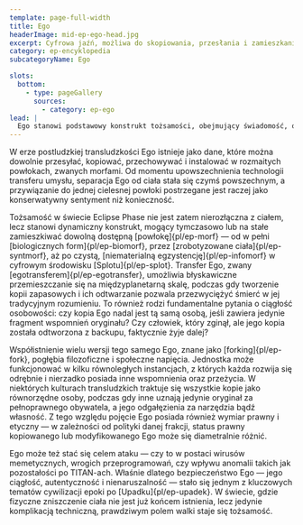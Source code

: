 ```yaml
---
template: page-full-width
title: Ego
headerImage: mid-ep-ego-head.jpg
excerpt: Cyfrowa jaźń, możliwa do skopiowania, przesłania i zamieszkania w każdej powłoce.
category: ep-encyklopedia
subcategoryName: Ego

slots:
  bottom:
    - type: pageGallery
      sources:
        - category: ep-ego
lead: |
  Ego stanowi podstawowy konstrukt tożsamości, obejmujący świadomość, osobowość, wspomnienia oraz psychologiczny rdzeń jednostki. Jest to niecielesny, cyfrowy zapis „jaźni” — tego, kim dana osoba jest — niezależny od jakiejkolwiek konkretnej formy biologicznej lub syntetycznej. 
---
```

W erze postludzkiej transludzkości Ego istnieje jako dane, które można dowolnie przesyłać, kopiować, przechowywać i instalować w rozmaitych powłokach, zwanych morfami. Od momentu upowszechnienia technologii transferu umysłu, separacja Ego od ciała stała się czymś powszechnym, a przywiązanie do jednej cielesnej powłoki postrzegane jest raczej jako konserwatywny sentyment niż konieczność.

Tożsamość w świecie Eclipse Phase nie jest zatem nierozłączna z ciałem, lecz stanowi dynamiczny konstrukt, mogący tymczasowo lub na stałe zamieszkiwać dowolną dostępną [powłokę]{pl/ep-morf} — od w pełni [biologicznych form]{pl/ep-biomorf}, przez [zrobotyzowane ciała]{pl/ep-syntmorf}, aż po czystą, [niematerialną egzystencję]{pl/ep-infomorf} w cyfrowym środowisku [Splotu]{pl/ep-splot}. Transfer Ego, zwany [egotransferem]{pl/ep-egotransfer}, umożliwia błyskawiczne przemieszczanie się na międzyplanetarną skalę, podczas gdy tworzenie kopii zapasowych i ich odtwarzanie pozwala przezwyciężyć śmierć w jej tradycyjnym rozumieniu. To również rodzi fundamentalne pytania o ciągłość osobowości: czy kopia Ego nadal jest tą samą osobą, jeśli zawiera jedynie fragment wspomnień oryginału? Czy człowiek, który zginął, ale jego kopia została odtworzona z backupu, faktycznie żyje dalej?

Współistnienie wielu wersji tego samego Ego, znane jako [forking]{pl/ep-fork}, pogłębia filozoficzne i społeczne napięcia. Jednostka może funkcjonować w kilku równoległych instancjach, z których każda rozwija się odrębnie i nierzadko posiada inne wspomnienia oraz przeżycia. W niektórych kulturach transludzkich traktuje się wszystkie kopie jako równorzędne osoby, podczas gdy inne uznają jedynie oryginał za pełnoprawnego obywatela, a jego odgałęzienia za narzędzia bądź własność. Z tego względu pojęcie Ego posiada również wymiar prawny i etyczny — w zależności od polityki danej frakcji, status prawny kopiowanego lub modyfikowanego Ego może się diametralnie różnić.

Ego może też stać się celem ataku — czy to w postaci wirusów memetycznych, wrogich przeprogramowań, czy wpływu anomalii takich jak pozostałości po TITAN-ach. Właśnie dlatego bezpieczeństwo Ego — jego ciągłość, autentyczność i nienaruszalność — stało się jednym z kluczowych tematów cywilizacji epoki po [Upadku]{pl/ep-upadek}. W świecie, gdzie fizyczne zniszczenie ciała nie jest już końcem istnienia, lecz jedynie komplikacją techniczną, prawdziwym polem walki staje się tożsamość. 

